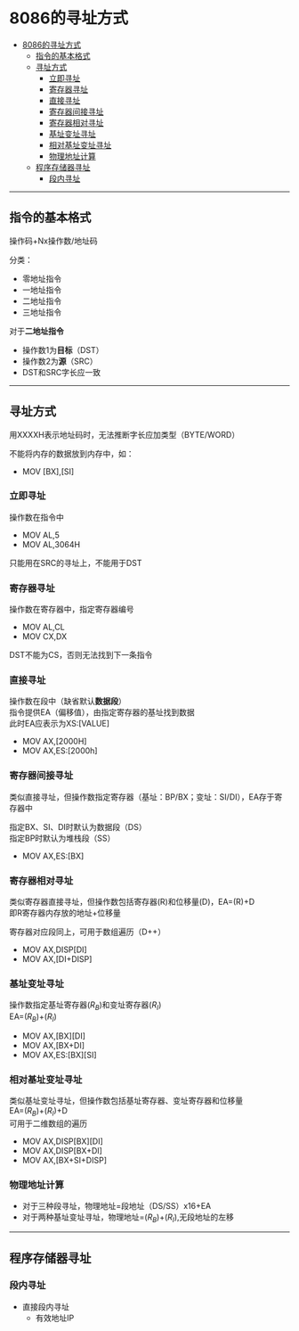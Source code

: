 
# 8086的寻址方式
<!-- TOC -->

- [8086的寻址方式](#8086的寻址方式)
  - [指令的基本格式](#指令的基本格式)
  - [寻址方式](#寻址方式)
    - [立即寻址](#立即寻址)
    - [寄存器寻址](#寄存器寻址)
    - [直接寻址](#直接寻址)
    - [寄存器间接寻址](#寄存器间接寻址)
    - [寄存器相对寻址](#寄存器相对寻址)
    - [基址变址寻址](#基址变址寻址)
    - [相对基址变址寻址](#相对基址变址寻址)
    - [物理地址计算](#物理地址计算)
  - [程序存储器寻址](#程序存储器寻址)
    - [段内寻址](#段内寻址)

<!-- /TOC -->
---
## 指令的基本格式
操作码+Nx操作数/地址码

分类：
* 零地址指令
* 一地址指令
* 二地址指令
* 三地址指令

对于**二地址指令**
* 操作数1为**目标**（DST）
* 操作数2为**源**（SRC）
* DST和SRC字长应一致

---
## 寻址方式
用XXXXH表示地址码时，无法推断字长应加类型（BYTE/WORD）

不能将内存的数据放到内存中，如：  
* MOV [BX],[SI]

### 立即寻址
操作数在指令中

* MOV AL,5
* MOV AL,3064H

只能用在SRC的寻址上，不能用于DST

### 寄存器寻址
操作数在寄存器中，指定寄存器编号

* MOV AL,CL
* MOV CX,DX

DST不能为CS，否则无法找到下一条指令

### 直接寻址
操作数在段中（缺省默认**数据段**）  
指令提供EA（偏移值），由指定寄存器的基址找到数据  
此时EA应表示为XS:[VALUE]

* MOV AX,[2000H]
* MOV AX,ES:[2000h]

### 寄存器间接寻址
类似直接寻址，但操作数指定寄存器（基址：BP/BX；变址：SI/DI），EA存于寄存器中

指定BX、SI、DI时默认为数据段（DS）  
指定BP时默认为堆栈段（SS）

* MOV AX,ES:[BX]

### 寄存器相对寻址
类似寄存器直接寻址，但操作数包括寄存器(R)和位移量(D)，EA=(R)+D  
即R寄存器内存放的地址+位移量

寄存器对应段同上，可用于数组遍历（D++）
* MOV AX,DISP[DI]
* MOV AX,[DI+DISP]

### 基址变址寻址
操作数指定基址寄存器($R_B$)和变址寄存器($R_I$)  
EA=($R_B$)+($R_I$)

* MOV AX,[BX][DI]
* MOV AX,[BX+DI]
* MOV AX,ES:[BX][SI]

### 相对基址变址寻址
类似基址变址寻址，但操作数包括基址寄存器、变址寄存器和位移量  
EA=($R_B$)+($R_I$)+D  
可用于二维数组的遍历

* MOV AX,DISP[BX][DI]
* MOV AX,DISP[BX+DI]
* MOV AX,[BX+SI+DISP]

### 物理地址计算
* 对于三种段寻址，物理地址=段地址（DS/SS）x16+EA
* 对于两种基址变址寻址，物理地址=($R_B$)+($R_I$),无段地址的左移

---
## 程序存储器寻址
### 段内寻址
* 直接段内寻址
  * 有效地址IP
